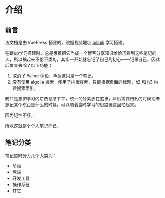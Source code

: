 # 介绍

## 前言

该文档是由 VuePress 搭建的，跟据视频地址 [bilibili](https://www.bilibili.com/video/av43316513/) 学习搭建。

在跟up学习搭建时，总是想着把它当成一个博客分享知识给恰巧看到这些笔记的人，所以搞起来不伦不类的，其实一开始就忘记了自己的初心——记录自己，因此后来又去除了以下功能：

1. 取消了 Valine 评论，毕竟这只是一个笔记。
2. 没有使用 algolia 搜索，使用了内置搜索，只能根据页面的标题、h2 和 h3 构建搜索索引。

我只是想把学习的东西记录下来，统一的分类放在这里，以后需要用到的时候或者忘记某个东西是什么的时候，可以顺着当时学习的思路迅速回忆起来。

因为记性不好。

所以这就是个个人笔记而已。


## 笔记分类
笔记暂时分为几个大类为：

- 前端
- 后端
- 开发工具
- 操作系统
- 其它



